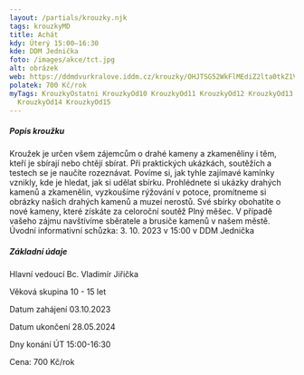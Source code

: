 ```yaml
---
layout: /partials/krouzky.njk
tags: krouzkyMD
title: Achát
kdy: Úterý 15:00–16:30
kde: DDM Jednička
foto: /images/akce/tct.jpg
alt: obrázek
web: https://ddmdvurkralove.iddm.cz/krouzky/OHJTSG52WkFlMEdiZ2lta0tkZ1VITnJOaEpJZEk0WkdIYmFvZktHRXNyUT0=
polatek: 700 Kč/rok
myTags: KrouzkyOstatni KrouzkyOd10 KrouzkyOd11 KrouzkyOd12 KrouzkyOd13
  KrouzkyOd14 KrouzkyOd15
---
```



##### Popis kroužku

Kroužek je určen všem zájemcům o drahé kameny a zkameněliny i těm, kteří je sbírají nebo chtějí sbírat. Při praktických ukázkách, soutěžích a testech se je naučíte rozeznávat. Povíme si, jak tyhle zajímavé kamínky vznikly, kde je hledat, jak si udělat sbírku. Prohlédnete si ukázky drahých kamenů a zkamenělin, vyzkoušíme rýžování v potoce, promítneme si obrázky našich drahých kamenů a muzeí nerostů. Své sbírky obohatíte o nové kameny, které získáte za celoroční soutěž Plný měšec. V případě vašeho zájmu navštívíme sběratele a brusiče kamenů v našem městě.\
Úvodní informativní schůzka: 3. 10. 2023 v 15:00 v DDM Jednička

##### Základní údaje

Hlavní vedoucí Bc. Vladimír Jiřička

Věková skupina 10 - 15 let

Datum zahájení 03.10.2023

Datum ukončení 28.05.2024

Dny konání ÚT 15:00-16:30

Cena: 700 Kč/rok